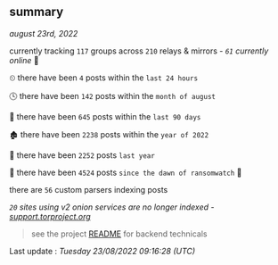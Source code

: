 
## summary
_august 23rd, 2022_

currently tracking `117` groups across `210` relays & mirrors - _`61` currently online_ 📡

⏲ there have been `4` posts within the `last 24 hours`

🕓 there have been `142` posts within the `month of august`

📅 there have been `645` posts within the `last 90 days`

🏚 there have been `2238` posts within the `year of 2022`

🚀 there have been `2252` posts `last year`

🦕 there have been `4524` posts `since the dawn of ransomwatch` 🐣

there are `56` custom parsers indexing posts

_`20` sites using v2 onion services are no longer indexed - [support.torproject.org](https://support.torproject.org/onionservices/v2-deprecation/)_

> see the project [README](https://github.com/jmousqueton/ransomwatch#readme) for backend technicals



Last update : _Tuesday 23/08/2022 09:16:28 (UTC)_


